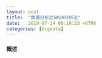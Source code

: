 ```yaml
---
layout: post
title:  "数据分析之5W2H分析法"
date:   2019-07-14 00:18:23 +0700
categories: [bigdata]
---
```


#### 概述

